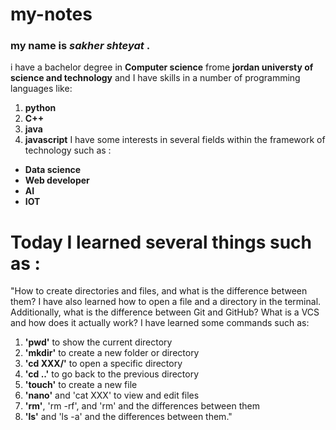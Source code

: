 # my-notes
### my name is *sakher shteyat* .

 i have a bachelor degree in **Computer science** frome **jordan universty of science and technology**
 and I have skills in a number of programming languages ​​like:
1. **python**
2. **C++**
3. **java**
4. **javascript**
I have some interests in several fields within the framework of technology such as :
- **Data science**
- **Web developer**
- **AI**
- **IOT**

# Today I learned several things such as :
"How to create directories and files, and what is the difference between them? I have also learned how to open a file and a directory in the terminal. Additionally, what is the difference between Git and GitHub? What is a VCS and how does it actually work? I have learned some commands such as:

1. **'pwd'** to show the current directory
2. **'mkdir'** to create a new folder or directory
3. **'cd XXX/'** to open a specific directory
4. **'cd ..'** to go back to the previous directory
5. **'touch'** to create a new file
6. **'nano'** and 'cat XXX' to view and edit files
7. **'rm'**, 'rm -rf', and 'rm' and the differences between them
8. **'ls'** and 'ls -a' and the differences between them."




